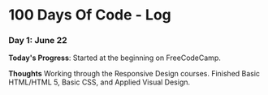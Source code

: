 # 100 Days Of Code - Log

### Day 1: June 22

**Today's Progress**: Started at the beginning on FreeCodeCamp.

**Thoughts** Working through the Responsive Design courses. Finished Basic HTML/HTML 5, Basic CSS, and Applied Visual Design.

